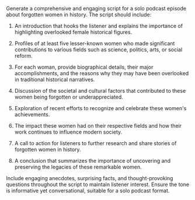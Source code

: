 Generate a comprehensive and engaging script for a solo podcast episode about forgotten women in history. The script should include:

1. An introduction that hooks the listener and explains the importance of highlighting overlooked female historical figures.

2. Profiles of at least five lesser-known women who made significant contributions to various fields such as science, politics, arts, or social reform.

3. For each woman, provide biographical details, their major accomplishments, and the reasons why they may have been overlooked in traditional historical narratives.

4. Discussion of the societal and cultural factors that contributed to these women being forgotten or underappreciated.

5. Exploration of recent efforts to recognize and celebrate these women's achievements.

6. The impact these women had on their respective fields and how their work continues to influence modern society.

7. A call to action for listeners to further research and share stories of forgotten women in history.

8. A conclusion that summarizes the importance of uncovering and preserving the legacies of these remarkable women.

Include engaging anecdotes, surprising facts, and thought-provoking questions throughout the script to maintain listener interest. Ensure the tone is informative yet conversational, suitable for a solo podcast format.